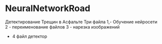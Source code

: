 # NeuralNetworkRoad
Детектирование Трещин в Асфальте
Три файла 
1,- Обучение нейросети
2 - переименование файлов
3 - нарезка изображений
+  4 файл детектор
